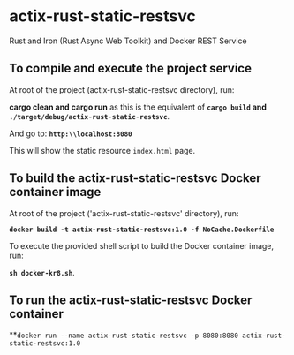 # actix-rust-static-restsvc
Rust and Iron (Rust Async Web Toolkit) and Docker REST Service

## To compile and execute the project service

At root of the project (actix-rust-static-restsvc directory), run: 

**cargo clean and cargo run** as this is the equivalent of **`cargo build` and `./target/debug/actix-rust-static-restsvc`**.

And go to: **`http:\\localhost:8080`**

This will show the static resource `index.html` page.


## To build the actix-rust-static-restsvc Docker container image

At root of the project ('actix-rust-static-restsvc' directory), run: 

**`docker build -t actix-rust-static-restsvc:1.0 -f NoCache.Dockerfile`** 

To execute the provided shell script to build the Docker container image, run:

**`sh docker-kr8.sh`**.


## To run the actix-rust-static-restsvc Docker container

**`docker run --name actix-rust-static-restsvc -p 8080:8080 actix-rust-static-restsvc:1.0`

